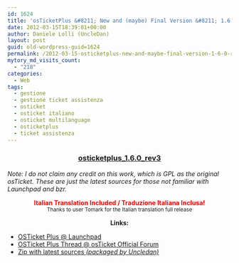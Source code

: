 ```yaml
---
id: 1624
title: 'osTicketPlus &#8211; New and (maybe) Final Version &#8211; 1.6.0 Revision 3'
date: 2012-03-15T18:39:01+00:00
author: Daniele Lolli (UncleDan)
layout: post
guid: old-wordpress-guid=1624
permalink: /2012-03-15-osticketplus-new-and-maybe-final-version-1-6-0-revision-3.html
mytory_md_visits_count:
  - "218"
categories:
  - Web
tags:
  - gestione
  - gestione ticket assistenza
  - osticket
  - osticket italiano
  - osticket multilanguage
  - osticketplus
  - ticket assistenza
---
```

<h3 style="text-align: center;">
  <a title="osticketplus_1.6.0_rev3" href="/uploads/2012/03/osticketplus_1.6.0_rev3.zip" target="_blank">osticketplus_1.6.0_rev3</a>
</h3>

_Note: I do not claim any credit on this work, which is GPL as the original osTicket. These are just the latest sources for those not familiar with Launchpad and bzr._

<p style="text-align: center;">
  <em></em><strong><span style="color: #ff0000;">Italian Translation Included / Traduzione Italiana Inclusa!</span></strong><br /> <small>Thanks to user Tomark for the Italian translation full release</small>
</p>

<p style="text-align: center;">
  <strong>Links:</strong>
</p>

  * <a title="OSTicket Plus @ Launchpad" href="https://launchpad.net/osticketplus" target="_blank">OSTicket Plus @ Launchpad</a>
  * <a title="OSTicket Plus Thread @ osTicket Official Forum" href="http://osticket.com/forums/showthread.php?t=4688&highlight=osticketplus" target="_blank">OSTicket Plus Thread @ osTicket Official Forum</a>
  * <a title="osticketplus_1.6.0_rev3.zip" href="/uploads/2012/03/osticketplus_1.6.0_rev3.zip" target="_blank">Zip with latest sources <em>(packaged by Uncledan)</em></a>